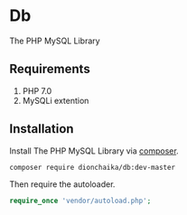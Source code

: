 # Db
The PHP MySQL Library

## Requirements

1. PHP 7.0
2. MySQLi extention

## Installation

Install The PHP MySQL Library via [composer](https://getcomposer.org/).

```bash
composer require dionchaika/db:dev-master
```

Then require the autoloader.

```php
require_once 'vendor/autoload.php';
```
